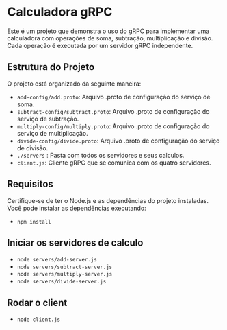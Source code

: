 # Calculadora gRPC

Este é um projeto que demonstra o uso do gRPC para implementar uma calculadora com operações de soma, subtração, multiplicação e divisão. Cada operação é executada por um servidor gRPC independente.

## Estrutura do Projeto

O projeto está organizado da seguinte maneira:

- `add-config/add.proto`: Arquivo .proto de configuração do serviço de soma.
- `subtract-config/subtract.proto`: Arquivo .proto de configuração do serviço de subtração.
- `multiply-config/multiply.proto`: Arquivo .proto de configuração do serviço de multiplicação.
- `divide-config/divide.proto`: Arquivo .proto de configuração do serviço de divisão.
- `./servers` : Pasta com todos os servidores e seus calculos.
- `client.js`: Cliente gRPC que se comunica com os quatro servidores.

## Requisitos

Certifique-se de ter o Node.js e as dependências do projeto instaladas. Você pode instalar as dependências executando:
- `npm install`

## Iniciar os servidores de calculo
- `node servers/add-server.js`
- `node servers/subtract-server.js`
- `node servers/multiply-server.js`
- `node servers/divide-server.js`

## Rodar o client
- `node client.js`
